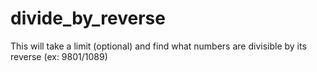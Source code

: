 divide_by_reverse
=================

This will take a limit (optional) and find what numbers are divisible by its reverse (ex: 9801/1089)
